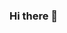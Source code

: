 ### Hi there 👋

<!--
**bartpiasek/bartpiasek** is a ✨ _special_ ✨ repository because its `README.md` (this file) appears on your GitHub profile.

##### I'm a self-taught python coder. Currently I am focusing on the Django framework and REST API. I also have a basic understanding of JavaScript and React. I am looking for my first job as a Junior Python Developer. I spend about 6-7 hours a day developing my programming skills, I am a time management freak:wink:

##### I am currently working on one large project:
##### :heavy_multiplication_x:simple e-commerce, with user authorization and cookies
##### :heavy_multiplication_x:home page with blog
##### :heavy_multiplication_x:newsletter
##### I also plan to connect the spoonacular API
(https://github-readme-stats.vercel.app/api?username=anuraghazra)](https://github.com/anuraghazra/github-readme-stats)
